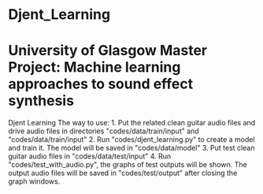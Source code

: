 # Djent_Learning
# University of Glasgow Master Project: Machine learning approaches to sound effect synthesis

Djent Learning
  The way to use:
    1. Put the related clean guitar audio files and drive audio files in directories "codes/data/train/input" and "codes/data/train/input"
    2. Run "codes/djent_learning.py" to create a model and train it. The model will be saved in "codes/data/model"
    3. Put test clean guitar audio files in "codes/data/test/input"
    4. Run "codes/test_with_audio.py", the graphs of test outputs will be shown. The output audio files will be saved in "codes/test/output" after closing the graph windows.
